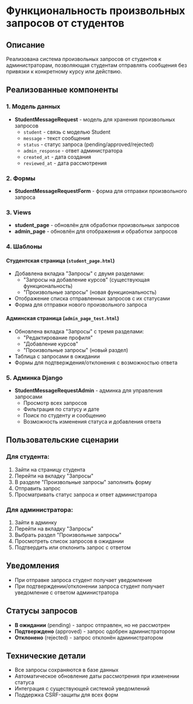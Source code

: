 # Функциональность произвольных запросов от студентов

## Описание
Реализована система произвольных запросов от студентов к администраторам, позволяющая студентам отправлять сообщения без привязки к конкретному курсу или действию.

## Реализованные компоненты

### 1. Модель данных
- **StudentMessageRequest** - модель для хранения произвольных запросов
  - `student` - связь с моделью Student
  - `message` - текст сообщения
  - `status` - статус запроса (pending/approved/rejected)
  - `admin_response` - ответ администратора
  - `created_at` - дата создания
  - `reviewed_at` - дата рассмотрения

### 2. Формы
- **StudentMessageRequestForm** - форма для отправки произвольного запроса

### 3. Views
- **student_page** - обновлён для обработки произвольных запросов
- **admin_page** - обновлён для отображения и обработки запросов

### 4. Шаблоны

#### Студентская страница (`student_page.html`)
- Добавлена вкладка "Запросы" с двумя разделами:
  - "Запросы на добавление курсов" (существующая функциональность)
  - "Произвольные запросы" (новая функциональность)
- Отображение списка отправленных запросов с их статусами
- Форма для отправки нового произвольного запроса

#### Админская страница (`admin_page_test.html`)
- Обновлена вкладка "Запросы" с тремя разделами:
  - "Редактирование профиля"
  - "Добавление курсов" 
  - "Произвольные запросы" (новый раздел)
- Таблица с запросами в ожидании
- Формы для подтверждения/отклонения с возможностью ответа

### 5. Админка Django
- **StudentMessageRequestAdmin** - админка для управления запросами
  - Просмотр всех запросов
  - Фильтрация по статусу и дате
  - Поиск по студенту и сообщению
  - Возможность изменения статуса и добавления ответа

## Пользовательские сценарии

### Для студента:
1. Зайти на страницу студента
2. Перейти на вкладку "Запросы"
3. В разделе "Произвольные запросы" заполнить форму
4. Отправить запрос
5. Просматривать статус запроса и ответ администратора

### Для администратора:
1. Зайти в админку
2. Перейти на вкладку "Запросы"
3. Выбрать раздел "Произвольные запросы"
4. Просмотреть список запросов в ожидании
5. Подтвердить или отклонить запрос с ответом

## Уведомления
- При отправке запроса студент получает уведомление
- При подтверждении/отклонении запроса студент получает уведомление с ответом администратора

## Статусы запросов
- **В ожидании** (pending) - запрос отправлен, но не рассмотрен
- **Подтверждено** (approved) - запрос одобрен администратором
- **Отклонено** (rejected) - запрос отклонён администратором

## Технические детали
- Все запросы сохраняются в базе данных
- Автоматическое обновление даты рассмотрения при изменении статуса
- Интеграция с существующей системой уведомлений
- Поддержка CSRF-защиты для всех форм 